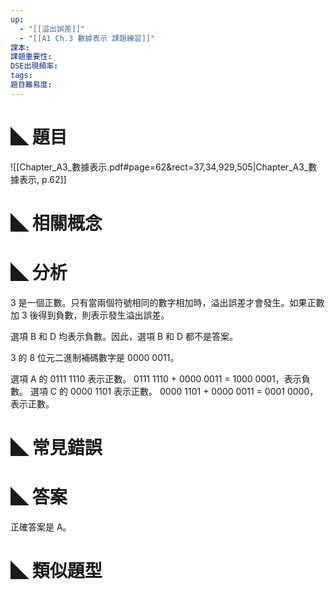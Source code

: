 ```yaml
---
up:
  - "[[溢出誤差​]]"
  - "[[A1 Ch.3 數據表示 課題練習]]"
課本: 
課題重要性: 
DSE出現頻率: 
tags: 
題目難易度:
---
```


# ◣ 題目
![[Chapter_A3_數據表示.pdf#page=62&rect=37,34,929,505|Chapter_A3_數據表示, p.62]]

# ◣ 相關概念

# ◣ 分析
3 是一個正數。只有當兩個符號相同的數字相加時，溢出誤差才會發生。如果正數加 3 後得到負數，則表示發生溢出誤差。

選項 B 和 D 均表示負數。因此，選項 B 和 D 都不是答案。 

3 的 8 位元二進制補碼數字是 0000 0011。

選項 A 的 0111 1110 表示正數。
0111 1110 + 0000 0011 = 1000 0001，表示負數。
選項 C 的 0000 1101 表示正數。
0000 1101 + 0000 0011 = 0001 0000，表示正數。

# ◣ 常見錯誤

# ◣ 答案
正確答案是 A。

# ◣ 類似題型